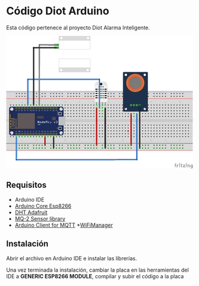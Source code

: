# Código Diot Arduino

Esta código pertenece al proyecto Diot Alarma Inteligente.

![Diot Arduino](Diot_Arduino.png)


## Requisitos
* Arduino IDE
* [Arduino Core Esp8266](https://github.com/adafruit/DHT-sensor-library)
* [DHT Adafruit](https://github.com/adafruit/DHT-sensor-library)
* [MQ-2 Sensor library](https://github.com/labay11/MQ-2-sensor-library)
* [Arduino Client for MQTT](https://github.com/knolleary/pubsubclient) 
*[WiFiManager](https://github.com/tzapu/WiFiManager)  


## Instalación
Abrir el archivo en Arduino IDE e instalar las librerías.

Una vez terminada la instalación, cambiar la placa en las herramientas del IDE a **GENERIC ESP8266 MODULE**, compilar y subir el código a la placa